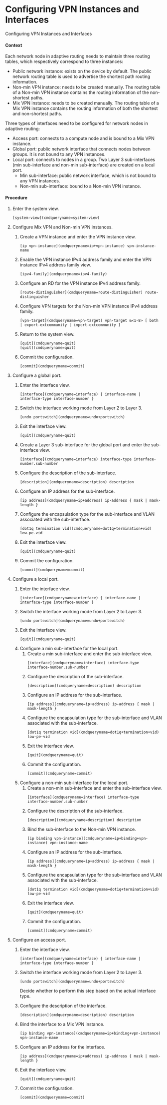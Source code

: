 Configuring VPN Instances and Interfaces
========================================

Configuring VPN Instances and Interfaces

#### Context

Each network node in adaptive routing needs to maintain three routing tables, which respectively correspond to three instances:

* Public network instance: exists on the device by default. The public network routing table is used to advertise the shortest path routing information.
* Non-min VPN instance: needs to be created manually. The routing table of a Non-min VPN instance contains the routing information of the non-shortest paths.
* Mix VPN instance: needs to be created manually. The routing table of a Mix VPN instance contains the routing information of both the shortest and non-shortest paths.

Three types of interfaces need to be configured for network nodes in adaptive routing:

* Access port: connects to a compute node and is bound to a Mix VPN instance.
* Global port: public network interface that connects nodes between groups. It is not bound to any VPN instances.
* Local port: connects to nodes in a group. Two Layer 3 sub-interfaces (min sub-interface and non-min sub-interface) are created on a local port.
  + Min sub-interface: public network interface, which is not bound to any VPN instances.
  + Non-min sub-interface: bound to a Non-min VPN instance.

#### Procedure

1. Enter the system view.
   
   
   ```
   [system-view](cmdqueryname=system-view)
   ```
2. Configure Mix VPN and Non-min VPN instances.
   
   
   1. Create a VPN instance and enter the VPN instance view.
      ```
      [ip vpn-instance](cmdqueryname=ip+vpn-instance) vpn-instance-name
      ```
   2. Enable the VPN instance IPv4 address family and enter the VPN instance IPv4 address family view.
      ```
      [ipv4-family](cmdqueryname=ipv4-family)
      ```
   3. Configure an RD for the VPN instance IPv4 address family.
      ```
      [route-distinguisher](cmdqueryname=route-distinguisher) route-distinguisher
      ```
   4. Configure VPN targets for the Non-min VPN instance IPv4 address family.
      ```
      [vpn-target](cmdqueryname=vpn-target) vpn-target &<1-8> [ both | export-extcommunity | import-extcommunity ]
      ```
   5. Return to the system view.
      ```
      [quit](cmdqueryname=quit)
      [quit](cmdqueryname=quit)
      ```
   6. Commit the configuration.
      ```
      [commit](cmdqueryname=commit)
      ```
3. Configure a global port.
   
   
   1. Enter the interface view.
      ```
      [interface](cmdqueryname=interface) { interface-name | interface-type interface-number }
      ```
   2. Switch the interface working mode from Layer 2 to Layer 3.
      ```
      [undo portswitch](cmdqueryname=undo+portswitch)
      ```
   3. Exit the interface view.
      ```
      [quit](cmdqueryname=quit)
      ```
   4. Create a Layer 3 sub-interface for the global port and enter the sub-interface view.
      ```
      [interface](cmdqueryname=interface) interface-type interface-number.sub-number
      ```
   5. Configure the description of the sub-interface.
      ```
      [description](cmdqueryname=description) description
      ```
   6. Configure an IP address for the sub-interface.
      ```
      [ip address](cmdqueryname=ip+address) ip-address { mask | mask-length }
      ```
   7. Configure the encapsulation type for the sub-interface and VLAN associated with the sub-interface.
      ```
      [dot1q termination vid](cmdqueryname=dot1q+termination+vid) low-pe-vid
      ```
   8. Exit the interface view.
      ```
      [quit](cmdqueryname=quit)
      ```
   9. Commit the configuration.
      ```
      [commit](cmdqueryname=commit)
      ```
4. Configure a local port.
   
   
   1. Enter the interface view.
      ```
      [interface](cmdqueryname=interface) { interface-name | interface-type interface-number }
      ```
   2. Switch the interface working mode from Layer 2 to Layer 3.
      ```
      [undo portswitch](cmdqueryname=undo+portswitch)
      ```
   3. Exit the interface view.
      ```
      [quit](cmdqueryname=quit)
      ```
   4. Configure a min sub-interface for the local port.
      1. Create a min sub-interface and enter the sub-interface view.
         ```
         [interface](cmdqueryname=interface) interface-type interface-number.sub-number
         ```
      2. Configure the description of the sub-interface.
         ```
         [description](cmdqueryname=description) description
         ```
      3. Configure an IP address for the sub-interface.
         ```
         [ip address](cmdqueryname=ip+address) ip-address { mask | mask-length }
         ```
      4. Configure the encapsulation type for the sub-interface and VLAN associated with the sub-interface.
         ```
         [dot1q termination vid](cmdqueryname=dot1q+termination+vid) low-pe-vid
         ```
      5. Exit the interface view.
         ```
         [quit](cmdqueryname=quit)
         ```
      6. Commit the configuration.
         ```
         [commit](cmdqueryname=commit)
         ```
   5. Configure a non-min sub-interface for the local port.
      1. Create a non-min sub-interface and enter the sub-interface view.
         ```
         [interface](cmdqueryname=interface) interface-type interface-number.sub-number
         ```
      2. Configure the description of the sub-interface.
         ```
         [description](cmdqueryname=description) description
         ```
      3. Bind the sub-interface to the Non-min VPN instance.
         ```
         [ip binding vpn-instance](cmdqueryname=ip+binding+vpn-instance) vpn-instance-name
         ```
      4. Configure an IP address for the sub-interface.
         ```
         [ip address](cmdqueryname=ip+address) ip-address { mask | mask-length }
         ```
      5. Configure the encapsulation type for the sub-interface and VLAN associated with the sub-interface.
         ```
         [dot1q termination vid](cmdqueryname=dot1q+termination+vid) low-pe-vid
         ```
      6. Exit the interface view.
         ```
         [quit](cmdqueryname=quit)
         ```
      7. Commit the configuration.
         ```
         [commit](cmdqueryname=commit)
         ```
5. Configure an access port.
   
   
   1. Enter the interface view.
      ```
      [interface](cmdqueryname=interface) { interface-name | interface-type interface-number }
      ```
   2. Switch the interface working mode from Layer 2 to Layer 3.
      ```
      [undo portswitch](cmdqueryname=undo+portswitch)
      ```
      
      Decide whether to perform this step based on the actual interface type.
   3. Configure the description of the interface.
      ```
      [description](cmdqueryname=description) description
      ```
   4. Bind the interface to a Mix VPN instance.
      ```
      [ip binding vpn-instance](cmdqueryname=ip+binding+vpn-instance) vpn-instance-name
      ```
   5. Configure an IP address for the interface.
      ```
      [ip address](cmdqueryname=ip+address) ip-address { mask | mask-length }
      ```
   6. Exit the interface view.
      ```
      [quit](cmdqueryname=quit)
      ```
   7. Commit the configuration.
      ```
      [commit](cmdqueryname=commit)
      ```